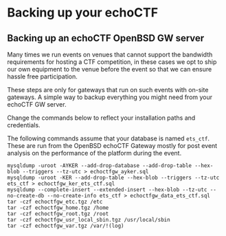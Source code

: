 # Backing up your echoCTF


## Backing up an echoCTF OpenBSD GW server
Many times we run events on venues that cannot support the bandwidth requirements for hosting a CTF competition, in these cases we opt to ship our own equipment to the venue before the event so that we can ensure hassle free participation.

These steps are only for gateways that run on such events with on-site gateways.
A simple way to backup everything you might need from your echoCTF GW server.

Change the commands below to reflect your installation paths and credentials.

The following commands assume that your database is named `ets_ctf`. These are
run from the OpenBSD echoCTF Gateway mostly for post event analysis on the
performance of the platform during the event.

```
mysqldump -uroot -AYKER --add-drop-database --add-drop-table --hex-blob --triggers --tz-utc > echoctfgw_ayker.sql
mysqldump -uroot -KER --add-drop-table --hex-blob --triggers --tz-utc ets_ctf > echoctfgw_ker_ets_ctf.sql
mysqldump --complete-insert --extended-insert --hex-blob --tz-utc --no-create-db --no-create-info ets_ctf > echoctfgw_data_ets_ctf.sql
tar -czf echoctfgw_etc.tgz /etc
tar -czf echoctfgw_home.tgz /home
tar -czf echoctfgw_root.tgz /root
tar -czf echoctfgw_usr_local_sbin.tgz /usr/local/sbin
tar -czf echoctfgw_var.tgz /var/!(log)
```
